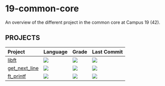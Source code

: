 # 19-common-core
An overview of the different project in the common core at Campus 19 (42).

## PROJECTS
<div align="center">

| Project | Language | Grade | Last Commit |
| :--- | :--- | :--- | :--- |
| [libft](https://github.com/P-Claus/libft) | <img src="https://img.shields.io/github/languages/top/P-Claus/libft?" /> | <img src="https://img.shields.io/badge/125%20%2F%20100%20%E2%98%85-success" /> | <img src="https://img.shields.io/github/last-commit/P-Claus/libft?t" />
| [get_next_line]() | <img src="https://img.shields.io/github/languages/top/jotavare/get_next_line" /> | <img src="https://img.shields.io/badge/ongoing-success" /> | <img src="https://img.shields.io/github/last-commit/jotavare/get_next_line" />
| [ft_printf](https://github.com/P-Claus/ft_printf) | <img src="https://img.shields.io/github/languages/top/jotavare/ft_printf" /> | <img src="https://img.shields.io/badge/ongoing-success" /> | <img src="https://img.shields.io/github/last-commit/jotavare/ft_printf" />

</div>

